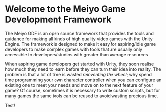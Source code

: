 # Welcome to the Meiyo Game Development Framework
The Meiyo GDF is an open source framework that provides the tools and guidance for making all kinds of high quality video games with the Unity Engine. The framework is designed to make it easy for aspiring/idie game developers to make complex games with tools that are usually only accessible to developers/studios with greater than average resources. 

When aspiring game developers get started with Unity, they soon realise how much they need to learn before they can turn their idea into reality. The problem is that a lot of time is wasted _reinventing the wheel_; why spend time programming your own character controller when you can configure an existing one to meet your needs and move on to the next feature of your game? Of course, sometimes it is necessary to write custom scripts, but for many games the same tools can be reused to avoid wasting precious time.

Test!

